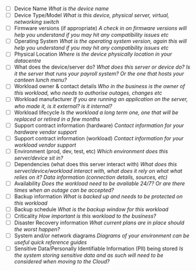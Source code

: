 - [ ] Device Name
    _What is the device name_
- [ ] Device Type/Model
    _What is this device, physical server, virtual, networking switch_
- [ ] Firmware versions (if appropriate)
    _A check in on firmware versions will help you understand if you may hit any compatibility issues etc_
- [ ] Operating System
    _What is the operating system version, again this will help you understand if you may hit any compatibility issues etc_
- [ ] Physical Location
    _Where is the device physically location in your datacentre_
- [ ] What does the device/server do?
    _What does this server or device do? Is it the server that runs your payroll system? Or the one that hosts your canteen lunch menu?_
- [ ] Workload owner & contact details
    _Who in the business is the owner of this workload, who needs to authorise outages, changes etc_
- [ ] Workload manufacturer
    _If you are running an application on the server, who made it, is it external? is it internal?_
- [ ] Workload lifecycle
    _Is the workload a long term one, one that will be replaced or retired in a few months_
- [ ] Support contract information (hardware)
    _Contact information for your hardware vendor support_
- [ ] Support contract information (workload)
    _Contact information for your workload vendor support_
- [ ] Environment (prod, dev, test, etc)
    _Which environment does this server/device sit in?_
- [ ] Dependencies (what does this server interact with)
    _What does this server/device/workload interact with, what does it rely on what what relies on it? Data information (connection details, sources, etc)_
- [ ] Availability
    _Does the workload need to be available 24/7? Or are there times when an outage can be accepted?_
- [ ] Backup information
    _What is backed up and needs to be protected on this workload_
- [ ] Backup schedule
    _What is the backup window for this workload_
- [ ] Criticality
    _How important is this workload to the business?_
- [ ] Disaster Recovery information
    _What current plans are in place should the worst happen?_
- [ ] System and/or network diagrams
    _Diagrams of your environment can be useful quick reference guides_
- [ ] Sensitive Data/Personally Identifiable Information (PII) being stored
    _Is the system storing sensitive data and as such will need to be considered when moving to the Cloud?_